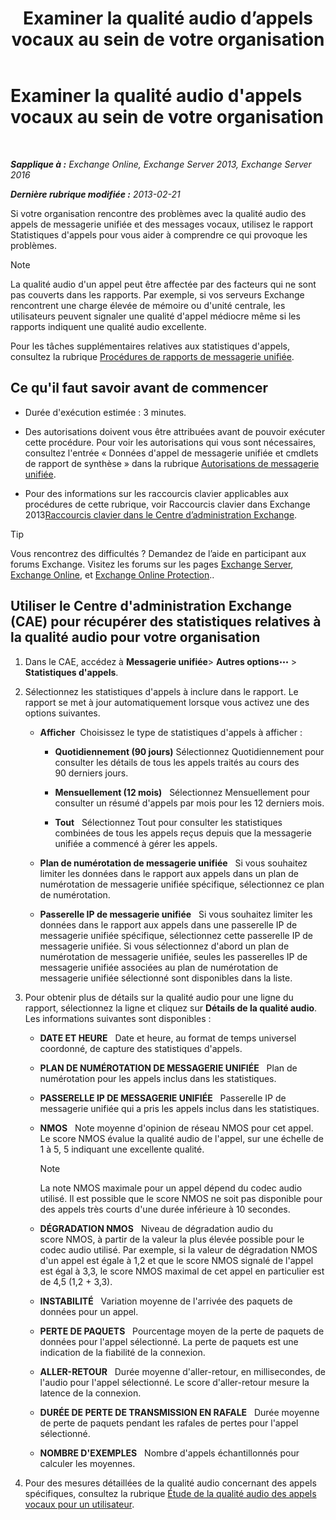 ﻿---
title: 'Examiner la qualité audio d’appels vocaux au sein de votre organisation'
TOCTitle: Examiner la qualité audio d'appels vocaux au sein de votre organisation
ms:assetid: 8a87694b-1678-4a01-859f-5ad3b2c73db5
ms:mtpsurl: https://technet.microsoft.com/fr-fr/library/JJ659069(v=EXCHG.150)
ms:contentKeyID: 50555430
ms.date: 05/23/2018
mtps_version: v=EXCHG.150
ms.translationtype: MT
---

# Examiner la qualité audio d'appels vocaux au sein de votre organisation

 

_**Sapplique à :** Exchange Online, Exchange Server 2013, Exchange Server 2016_

_**Dernière rubrique modifiée :** 2013-02-21_

Si votre organisation rencontre des problèmes avec la qualité audio des appels de messagerie unifiée et des messages vocaux, utilisez le rapport Statistiques d'appels pour vous aider à comprendre ce qui provoque les problèmes.

> [!NOTE]
> La qualité audio d'un appel peut être affectée par des facteurs qui ne sont pas couverts dans les rapports. Par exemple, si vos serveurs Exchange rencontrent une charge élevée de mémoire ou d'unité centrale, les utilisateurs peuvent signaler une qualité d'appel médiocre même si les rapports indiquent une qualité audio excellente.


Pour les tâches supplémentaires relatives aux statistiques d'appels, consultez la rubrique [Procédures de rapports de messagerie unifiée](um-reports-procedures-exchange-2013-help.md).

## Ce qu'il faut savoir avant de commencer

  - Durée d'exécution estimée : 3 minutes.

  - Des autorisations doivent vous être attribuées avant de pouvoir exécuter cette procédure. Pour voir les autorisations qui vous sont nécessaires, consultez l'entrée « Données d'appel de messagerie unifiée et cmdlets de rapport de synthèse » dans la rubrique [Autorisations de messagerie unifiée](unified-messaging-permissions-exchange-2013-help.md).

  - Pour des informations sur les raccourcis clavier applicables aux procédures de cette rubrique, voir Raccourcis clavier dans Exchange 2013[Raccourcis clavier dans le Centre d’administration Exchange](keyboard-shortcuts-in-the-exchange-admin-center-exchange-online-protection-help.md).

> [!TIP]
> Vous rencontrez des difficultés ? Demandez de l’aide en participant aux forums Exchange. Visitez les forums sur les pages <a href="https://go.microsoft.com/fwlink/p/?linkid=60612">Exchange Server</a>, <a href="https://go.microsoft.com/fwlink/p/?linkid=267542">Exchange Online</a>, et <a href="https://go.microsoft.com/fwlink/p/?linkid=285351">Exchange Online Protection</a>..


## Utiliser le Centre d'administration Exchange (CAE) pour récupérer des statistiques relatives à la qualité audio pour votre organisation

1.  Dans le CAE, accédez à **Messagerie unifiée**\> **Autres options**![Icône Options supplémentaires](images/JJ150550.5381819e-3b21-4873-8714-e9b956290b28(EXCHG.150).gif "Icône Options supplémentaires") \> **Statistiques d'appels**.

2.  Sélectionnez les statistiques d'appels à inclure dans le rapport. Le rapport se met à jour automatiquement lorsque vous activez une des options suivantes.
    
      - **Afficher**  Choisissez le type de statistiques d'appels à afficher :
        
          - **Quotidiennement (90 jours)** Sélectionnez Quotidiennement pour consulter les détails de tous les appels traités au cours des 90 derniers jours.
        
          - **Mensuellement (12 mois)**   Sélectionnez Mensuellement pour consulter un résumé d'appels par mois pour les 12 derniers mois.
        
          - **Tout**   Sélectionnez Tout pour consulter les statistiques combinées de tous les appels reçus depuis que la messagerie unifiée a commencé à gérer les appels.
    
      - **Plan de numérotation de messagerie unifiée**   Si vous souhaitez limiter les données dans le rapport aux appels dans un plan de numérotation de messagerie unifiée spécifique, sélectionnez ce plan de numérotation.
    
      - **Passerelle IP de messagerie unifiée**   Si vous souhaitez limiter les données dans le rapport aux appels dans une passerelle IP de messagerie unifiée spécifique, sélectionnez cette passerelle IP de messagerie unifiée. Si vous sélectionnez d'abord un plan de numérotation de messagerie unifiée, seules les passerelles IP de messagerie unifiée associées au plan de numérotation de messagerie unifiée sélectionné sont disponibles dans la liste.

3.  Pour obtenir plus de détails sur la qualité audio pour une ligne du rapport, sélectionnez la ligne et cliquez sur **Détails de la qualité audio**. Les informations suivantes sont disponibles :
    
      - **DATE ET HEURE**   Date et heure, au format de temps universel coordonné, de capture des statistiques d'appels.
    
      - **PLAN DE NUMÉROTATION DE MESSAGERIE UNIFIÉE**   Plan de numérotation pour les appels inclus dans les statistiques.
    
      - **PASSERELLE IP DE MESSAGERIE UNIFIÉE**   Passerelle IP de messagerie unifiée qui a pris les appels inclus dans les statistiques.
    
      - **NMOS**   Note moyenne d'opinion de réseau NMOS pour cet appel. Le score NMOS évalue la qualité audio de l'appel, sur une échelle de 1 à 5, 5 indiquant une excellente qualité.
        
        > [!NOTE]
        > La note NMOS maximale pour un appel dépend du codec audio utilisé. Il est possible que le score NMOS ne soit pas disponible pour des appels très courts d'une durée inférieure à 10 secondes.
    
      - **DÉGRADATION NMOS**   Niveau de dégradation audio du score NMOS, à partir de la valeur la plus élevée possible pour le codec audio utilisé. Par exemple, si la valeur de dégradation NMOS d'un appel est égale à 1,2 et que le score NMOS signalé de l'appel est égal à 3,3, le score NMOS maximal de cet appel en particulier est de 4,5 (1,2 + 3,3).
    
      - **INSTABILITÉ**   Variation moyenne de l'arrivée des paquets de données pour un appel.
    
      - **PERTE DE PAQUETS**   Pourcentage moyen de la perte de paquets de données pour l'appel sélectionné. La perte de paquets est une indication de la fiabilité de la connexion.
    
      - **ALLER-RETOUR**   Durée moyenne d'aller-retour, en millisecondes, de l'audio pour l'appel sélectionné. Le score d'aller-retour mesure la latence de la connexion.
    
      - **DURÉE DE PERTE DE TRANSMISSION EN RAFALE**   Durée moyenne de perte de paquets pendant les rafales de pertes pour l'appel sélectionné.
    
      - **NOMBRE D'EXEMPLES**   Nombre d'appels échantillonnés pour calculer les moyennes.

4.  Pour des mesures détaillées de la qualité audio concernant des appels spécifiques, consultez la rubrique [Étude de la qualité audio des appels vocaux pour un utilisateur](investigate-the-audio-quality-of-voice-calls-for-a-user-exchange-2013-help.md).

